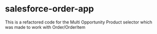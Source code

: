 # salesforce-order-app

This is a refactored code for the Multi Opportunity Product selector which was made to work with Order/OrderItem
